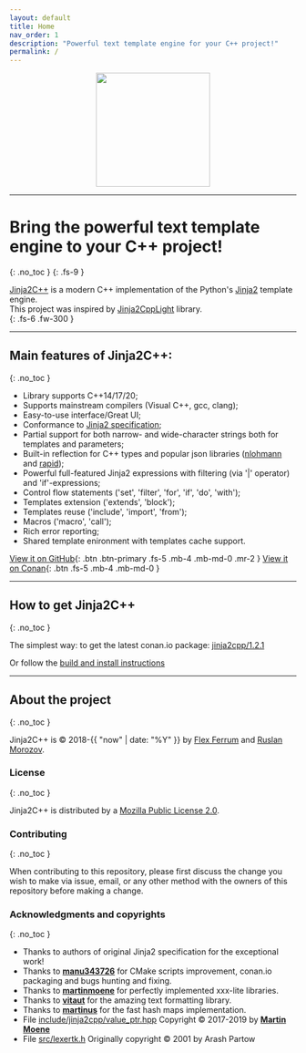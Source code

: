 ```yaml
---
layout: default
title: Home
nav_order: 1
description: "Powerful text template engine for your C++ project!"
permalink: /
---
```


<div align="center"><img width="200" src="https://avatars0.githubusercontent.com/u/49841676?s=200&v=4"></div>

---

# Bring the powerful text template engine to your C++ project!
{: .no_toc }
{: .fs-9 }

[Jinja2C++](https://github.com/jinja2cpp/Jinja2Cpp) is a modern C++ implementation of the Python's [Jinja2](https://jinja.palletsprojects.com/en/3.0.x/) template engine.  
This project was inspired by [Jinja2CppLight](https://github.com/hughperkins/Jinja2CppLight) library.  
{: .fs-6 .fw-300 }

---

## Main features of Jinja2C++:
{: .no_toc }

- Library supports C++14/17/20;
- Supports mainstream compilers (Visual C++, gcc, clang);
- Easy-to-use interface/Great UI;
- Conformance to [Jinja2 specification](http://jinja.pocoo.org/docs/2.10/);
- Partial support for both narrow- and wide-character strings both for templates and parameters;
- Built-in reflection for C++ types and popular json libraries ([nlohmann]( https://github.com/nlohmann/json) and [rapid](https://github.com/Tencent/rapidjson));
- Powerful full-featured Jinja2 expressions with filtering (via '\|' operator) and 'if'-expressions;
- Control flow statements ('set', 'filter', 'for', 'if', 'do', 'with');
- Templates extension ('extends', 'block');
- Templates reuse ('include', 'import', 'from');
- Macros ('macro', 'call');
- Rich error reporting;
- Shared template enironment with templates cache support.

[View it on GitHub](https://github.com/jinja2cpp/Jinja2Cpp){: .btn .btn-primary .fs-5 .mb-4 .mb-md-0 .mr-2 } [View it on Conan](https://bintray.com/conan/conan-center/jinja2cpp%3A_){: .btn .fs-5 .mb-4 .mb-md-0 }

---

## How to get Jinja2C++
{: .no_toc }

The simplest way: to get the latest conan.io package: [
jinja2cpp/1.2.1](https://conan.io/center/jinja2cpp)

Or follow the [build and install instructions](/docs/build_and_install.html)

---

## About the project
{: .no_toc }

Jinja2C++ is &copy; 2018-{{ "now" | date: "%Y" }} by [Flex Ferrum](https://github.com/flexferrum) and [Ruslan Morozov](https://github.com/rmorozov).

### License
{: .no_toc }

Jinja2C++ is distributed by a [Mozilla Public License 2.0](https://github.com/jinja2cpp/Jinja2Cpp/blob/master/LICENSE).

### Contributing
{: .no_toc }

When contributing to this repository, please first discuss the change you wish to make via issue,
email, or any other method with the owners of this repository before making a change.

### Acknowledgments and copyrights
{: .no_toc }

- Thanks to authors of original Jinja2 specification for the exceptional work!
- Thanks to [**manu343726**](https://github.com/Manu343726) for CMake scripts improvement, conan.io packaging and bugs hunting and fixing.
- Thanks to [**martinmoene**](https://github.com/martinmoene) for perfectly implemented xxx-lite libraries.
- Thanks to [**vitaut**](https://github.com/vitaut) for the amazing text formatting library.
- Thanks to [**martinus**](https://github.com/martinus) for the fast hash maps implementation.
- File [include/jinja2cpp/value_ptr.hpp](https://github.com/jinja2cpp/Jinja2Cpp/blob/master/include/jinja2cpp/value_ptr.hpp) Copyright © 2017-2019 by [**Martin Moene**](https://github.com/martinmoene)
- File [src/lexertk.h](https://github.com/jinja2cpp/Jinja2Cpp/blob/master/src/lexertk.h) Originally copyright © 2001 by Arash Partow
